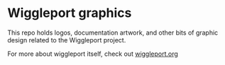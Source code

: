 # Wiggleport graphics

This repo holds logos, documentation artwork, and
other bits of graphic design related to the Wiggleport project.

For more about wiggleport itself, check out [wiggleport.org
](http://wiggleport.org)
